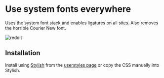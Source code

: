 # Use system fonts everywhere

Uses the system font stack and enables ligatures on all sites. Also removes the horrible Courier New font.


![reddit](https://userstyles.org/style_screenshots/139930_after.png)

## Installation

Install using [Stylish](https://userstyles.org/) from the [userstyles page](https://userstyles.org/styles/139930/use-system-fonts) or copy the CSS manually into Stylish.
